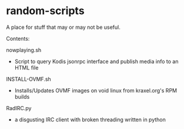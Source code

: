 # random-scripts
A place for stuff that may or may not be useful.

Contents:

nowplaying.sh
- Script to query Kodis jsonrpc interface and publish media info to an HTML file

INSTALL-OVMF.sh
- Installs/Updates OVMF images on void linux from kraxel.org's RPM builds

RadIRC.py
- a disgusting IRC client with broken threading written in python
